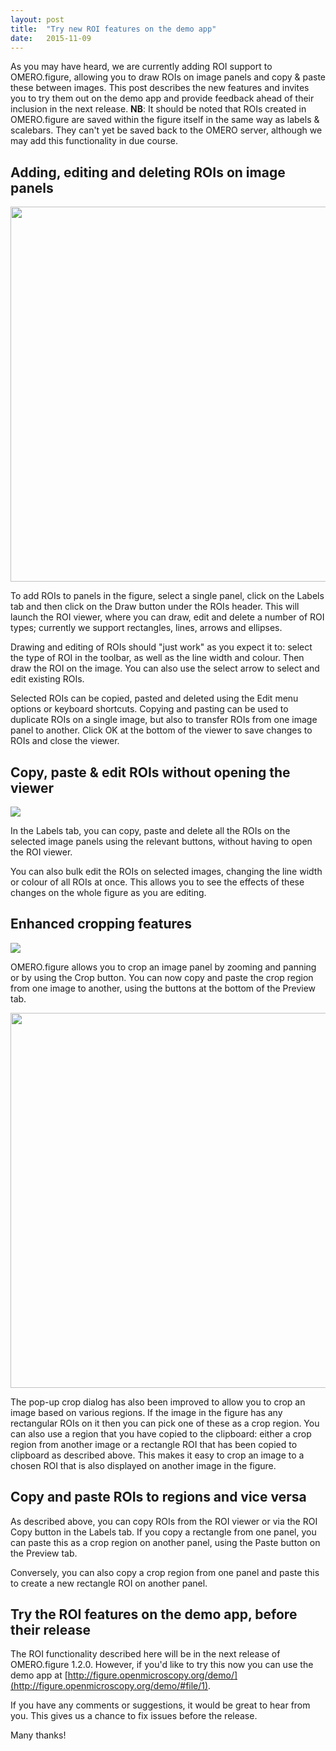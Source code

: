 ```yaml
---
layout: post
title:  "Try new ROI features on the demo app"
date:   2015-11-09
---
```


As you may have heard, we are currently adding ROI support to OMERO.figure, allowing
you to draw ROIs on image panels and copy & paste these between images.
This post describes the new features and invites you to try them out on the demo app
and provide feedback ahead of their inclusion in the next release.
**NB**: It should be noted that ROIs created in OMERO.figure are saved within the figure
itself in the same way as labels & scalebars. They can't yet be saved back to the
OMERO server, although we may add this functionality in due course.

<h2>Adding, editing and deleting ROIs on image panels</h2>

<img src="https://cloud.githubusercontent.com/assets/900055/9478881/5894a230-4b72-11e5-91c7-6ac2237a0a67.png" 
  style="width:600px"/>

To add ROIs to panels in the figure, select a single panel, click on the Labels tab
and then click on the Draw button under the ROIs header.
This will launch the ROI viewer, where you can draw, edit and delete a number of ROI
types; currently we support rectangles, lines, arrows and ellipses.

Drawing and editing of ROIs should "just work" as you expect it to: select the type
of ROI in the toolbar, as well as the line width and colour. Then draw the ROI on the image.
You can also use the select arrow to select and edit existing ROIs.

Selected ROIs can be copied, pasted and deleted using the Edit menu options or keyboard shortcuts.
Copying and pasting can be used to duplicate ROIs on a single image, but also to
transfer ROIs from one image panel to another.
Click OK at the bottom of the viewer to save changes to ROIs and close the viewer.


<h2>Copy, paste & edit ROIs without opening the viewer</h2>

<img src="https://cloud.githubusercontent.com/assets/900055/10795887/a4121e06-7d93-11e5-9955-97aa4adf2592.png"/>

In the Labels tab, you can copy, paste and delete all the ROIs on the selected
image panels using the relevant buttons, without having to open the ROI viewer.

You can also bulk edit the ROIs on selected images, changing the line width
or colour of all ROIs at once.
This allows you to see the effects of these changes on the whole figure as you
are editing.


<h2>Enhanced cropping features</h2>

<img src="https://cloud.githubusercontent.com/assets/900055/10805078/2d8bdec2-7dc3-11e5-9eb1-04bbef95817b.png"/>

OMERO.figure allows you to crop an image panel by zooming and panning or by using the Crop button.
You can now copy and paste the crop region from one image to another,
using the buttons at the bottom of the Preview tab.

<img src="https://cloud.githubusercontent.com/assets/900055/10986059/8bee2720-841e-11e5-8616-081cf40ad4da.png"
  style="width:600px"/>

The pop-up crop dialog has also been improved to allow you to crop an image based on
various regions. If the image in the figure has any rectangular ROIs on it then you
can pick one of these as a crop region. You can also use a region that you
have copied to the clipboard: either a crop region from another image or a rectangle ROI
that has been copied to clipboard as described above.
This makes it easy to crop an image to a chosen ROI that is also displayed
on another image in the figure.


<h2>Copy and paste ROIs to regions and vice versa</h2>

As described above, you can copy ROIs from the ROI viewer or via the ROI Copy button
in the Labels tab. If you copy a rectangle from one panel, you can paste this
as a crop region on another panel, using the Paste button on the Preview tab.

Conversely, you can also copy a crop region from one panel and paste this to create
a new rectangle ROI on another panel.


<h2>Try the ROI features on the demo app, before their release</h2>

The ROI functionality described here will be in the next release of OMERO.figure 1.2.0.
However, if you'd like to try this now you can use the demo app at
[http://figure.openmicroscopy.org/demo/](http://figure.openmicroscopy.org/demo/#file/1).

If you have any comments or suggestions, it would be great to hear from you.
This gives us a chance to fix issues before the release.

 Many thanks!

